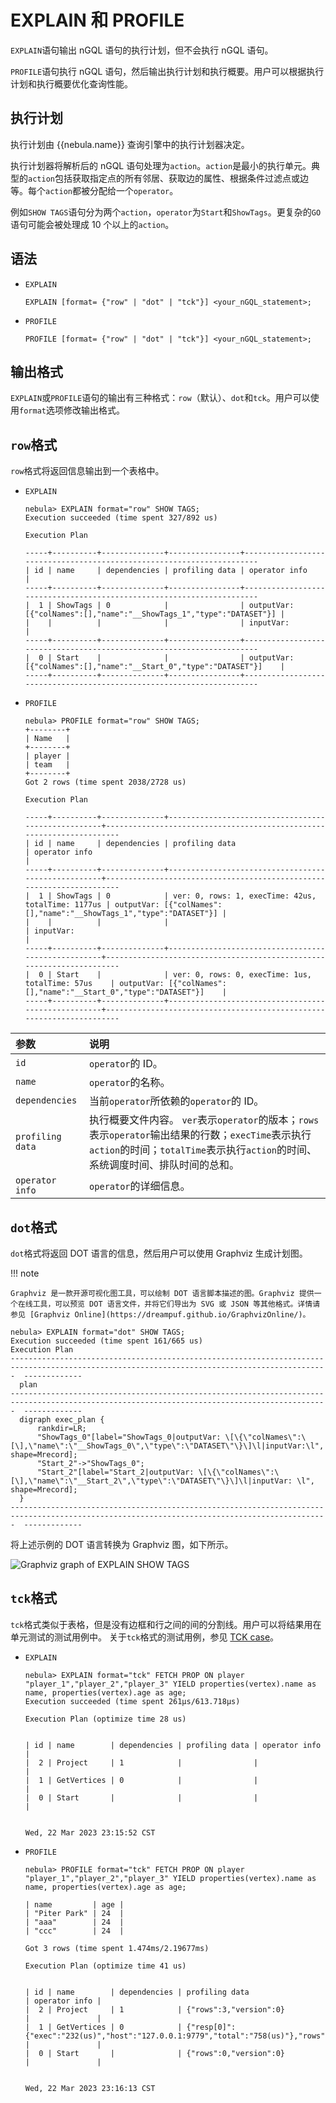 # EXPLAIN 和 PROFILE

`EXPLAIN`语句输出 nGQL 语句的执行计划，但不会执行 nGQL 语句。

`PROFILE`语句执行 nGQL 语句，然后输出执行计划和执行概要。用户可以根据执行计划和执行概要优化查询性能。

## 执行计划

执行计划由 {{nebula.name}} 查询引擎中的执行计划器决定。

执行计划器将解析后的 nGQL 语句处理为`action`。`action`是最小的执行单元。典型的`action`包括获取指定点的所有邻居、获取边的属性、根据条件过滤点或边等。每个`action`都被分配给一个`operator`。

例如`SHOW TAGS`语句分为两个`action`，`operator`为`Start`和`ShowTags`。更复杂的`GO`语句可能会被处理成 10 个以上的`action`。

## 语法

- `EXPLAIN`

    ```ngql
    EXPLAIN [format= {"row" | "dot" | "tck"}] <your_nGQL_statement>;
    ```

- `PROFILE`

    ```ngql
    PROFILE [format= {"row" | "dot" | "tck"}] <your_nGQL_statement>;
    ```

## 输出格式

`EXPLAIN`或`PROFILE`语句的输出有三种格式：`row`（默认）、`dot`和`tck`。用户可以使用`format`选项修改输出格式。

## `row`格式

`row`格式将返回信息输出到一个表格中。

- `EXPLAIN`

    ```ngql
    nebula> EXPLAIN format="row" SHOW TAGS;
    Execution succeeded (time spent 327/892 us)

    Execution Plan

    -----+----------+--------------+----------------+----------------------------------------------------------------------
    | id | name     | dependencies | profiling data | operator info                                                       |
    -----+----------+--------------+----------------+----------------------------------------------------------------------
    |  1 | ShowTags | 0            |                | outputVar: [{"colNames":[],"name":"__ShowTags_1","type":"DATASET"}] |
    |    |          |              |                | inputVar:                                                           |
    -----+----------+--------------+----------------+----------------------------------------------------------------------
    |  0 | Start    |              |                | outputVar: [{"colNames":[],"name":"__Start_0","type":"DATASET"}]    |
    -----+----------+--------------+----------------+----------------------------------------------------------------------
    ```

- `PROFILE`

    ```ngql
    nebula> PROFILE format="row" SHOW TAGS;
    +--------+
    | Name   |
    +--------+
    | player |
    | team   |
    +--------+
    Got 2 rows (time spent 2038/2728 us)

    Execution Plan

    -----+----------+--------------+----------------------------------------------------+----------------------------------------------------------------------
    | id | name     | dependencies | profiling data                                     | operator info                                                       |
    -----+----------+--------------+----------------------------------------------------+----------------------------------------------------------------------
    |  1 | ShowTags | 0            | ver: 0, rows: 1, execTime: 42us, totalTime: 1177us | outputVar: [{"colNames":[],"name":"__ShowTags_1","type":"DATASET"}] |
    |    |          |              |                                                    | inputVar:                                                           |
    -----+----------+--------------+----------------------------------------------------+----------------------------------------------------------------------
    |  0 | Start    |              | ver: 0, rows: 0, execTime: 1us, totalTime: 57us    | outputVar: [{"colNames":[],"name":"__Start_0","type":"DATASET"}]    |
    -----+----------+--------------+----------------------------------------------------+----------------------------------------------------------------------
    ```

|参数|说明|
|:---|:---|
|`id`|`operator`的 ID。|
|`name`|`operator`的名称。|
|`dependencies`|当前`operator`所依赖的`operator`的 ID。|
|`profiling data`|执行概要文件内容。 `ver`表示`operator`的版本；`rows`表示`operator`输出结果的行数；`execTime`表示执行`action`的时间；`totalTime`表示执行`action`的时间、系统调度时间、排队时间的总和。|
|`operator info`|`operator`的详细信息。|

## `dot`格式

`dot`格式将返回 DOT 语言的信息，然后用户可以使用 Graphviz 生成计划图。

!!! note

    Graphviz 是一款开源可视化图工具，可以绘制 DOT 语言脚本描述的图。Graphviz 提供一个在线工具，可以预览 DOT 语言文件，并将它们导出为 SVG 或 JSON 等其他格式。详情请参见 [Graphviz Online](https://dreampuf.github.io/GraphvizOnline/)。

```ngql
nebula> EXPLAIN format="dot" SHOW TAGS;
Execution succeeded (time spent 161/665 us)
Execution Plan
---------------------------------------------------------------------------------------------------------------------------------------------  -------------
  plan
---------------------------------------------------------------------------------------------------------------------------------------------  -------------
  digraph exec_plan {
      rankdir=LR;
      "ShowTags_0"[label="ShowTags_0|outputVar: \[\{\"colNames\":\[\],\"name\":\"__ShowTags_0\",\"type\":\"DATASET\"\}\]\l|inputVar:\l",   shape=Mrecord];
      "Start_2"->"ShowTags_0";
      "Start_2"[label="Start_2|outputVar: \[\{\"colNames\":\[\],\"name\":\"__Start_2\",\"type\":\"DATASET\"\}\]\l|inputVar: \l",   shape=Mrecord];
  }
---------------------------------------------------------------------------------------------------------------------------------------------  -------------
```

将上述示例的 DOT 语言转换为 Graphviz 图，如下所示。

![Graphviz graph of EXPLAIN SHOW TAGS](https://docs-cdn.nebula-graph.com.cn/docs-2.0/3.ngql-guide/16.query-tuning-statements/explain-show-tags.png)

## `tck`格式

`tck`格式类似于表格，但是没有边框和行之间的间的分割线。用户可以将结果用在单元测试的测试用例中。
关于`tck`格式的测试用例，参见 [TCK case](https://github.com/vesoft-inc/nebula/tree/master/tests/tck/features)。

- `EXPLAIN`

    ```ngql
    nebula> EXPLAIN format="tck" FETCH PROP ON player "player_1","player_2","player_3" YIELD properties(vertex).name as name, properties(vertex).age as age;
    Execution succeeded (time spent 261µs/613.718µs)

    Execution Plan (optimize time 28 us)


    | id | name        | dependencies | profiling data | operator info |
    |  2 | Project     | 1            |                |               |
    |  1 | GetVertices | 0            |                |               |
    |  0 | Start       |              |                |               |
                                                          

    Wed, 22 Mar 2023 23:15:52 CST

    ```

- `PROFILE`

    ```ngql
    nebula> PROFILE format="tck" FETCH PROP ON player "player_1","player_2","player_3" YIELD properties(vertex).name as name, properties(vertex).age as age;

    | name         | age |
    | "Piter Park" | 24  |
    | "aaa"        | 24  |
    | "ccc"        | 24  |

    Got 3 rows (time spent 1.474ms/2.19677ms)

    Execution Plan (optimize time 41 us)


    | id | name        | dependencies | profiling data                                                                                                      | operator info |
    |  2 | Project     | 1            | {"rows":3,"version":0}                                                                                              |               |
    |  1 | GetVertices | 0            | {"resp[0]":{"exec":"232(us)","host":"127.0.0.1:9779","total":"758(us)"},"rows":3,"total_rpc":"875(us)","version":0} |               |
    |  0 | Start       |              | {"rows":0,"version":0}                                                                                              |               |


    Wed, 22 Mar 2023 23:16:13 CST

    ```
